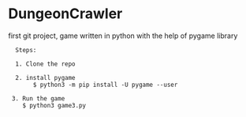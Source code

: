 # DungeonCrawler
first git project, game written in python with the help of pygame library


      Steps: 

      1. Clone the repo 
      
      2. install pygame 
           $ python3 -m pip install -U pygame --user
                  
     3. Run the game  
        $ python3 game3.py
               
